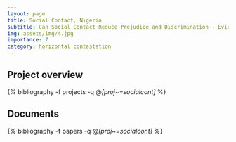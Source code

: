 ```yaml
---
layout: page
title: Social Contact, Nigeria
subtitle: Can Social Contact Reduce Prejudice and Discrimination - Evidence from a Field Experiment in Nigeria
img: assets/img/4.jpg
importance: 7
category: horizontal contestation
---
```


## Project overview

<div class="publications">

  {% bibliography -f projects -q @*[proj~=socialcont]* %}

</div>

## Documents

<div class="publications">

  {% bibliography -f papers -q @*[proj~=socialcont]* %}

</div>



